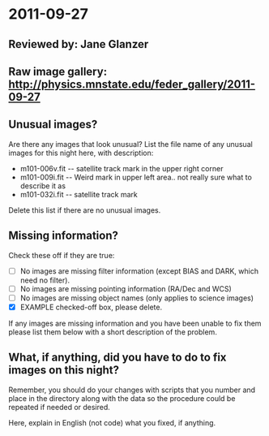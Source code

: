 # 2011-09-27

## Reviewed by:   Jane Glanzer

## Raw image gallery: http://physics.mnstate.edu/feder_gallery/2011-09-27

## Unusual images?

Are there any images that look unusual? List the file name of any unusual images for this night here, with description:

+ m101-006v.fit -- satellite track mark in the upper right corner
+ m101-009i.fit -- Weird mark in upper left area.. not really sure what to describe it as
+ m101-032i.fit -- satellite track mark

Delete this list if there are no unusual images.

## Missing information?

Check these off if they are true:

- [ ] No images are missing filter information (except BIAS and DARK, which need no filter).
- [ ] No images are missing pointing information (RA/Dec and WCS)
- [ ] No images are missing object names (only applies to science images)
- [x] EXAMPLE checked-off box, please delete.

If any images are missing information and you have been unable to fix them please list
them below with a short description of the problem.


## What, if anything, did you have to do to fix images on this night?

Remember, you should do your changes with scripts that you number and place in the
directory along with the data so the procedure could be repeated if needed or
desired.

Here, explain in English (not code) what you fixed, if anything.
